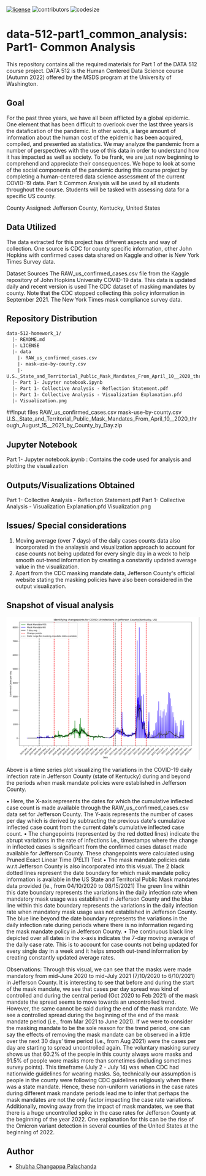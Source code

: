 [![license](https://img.shields.io/github/license/DAVFoundation/captain-n3m0.svg?style=flat-square)](https://github.com/DAVFoundation/captain-n3m0/blob/master/LICENSE)
![contributors](https://img.shields.io/github/contributors/shubha8196/data-512-homework_1.svg) ![codesize](https://img.shields.io/github/languages/code-size/shubha8196/data-512-homework_1.svg)


# data-512-part1_common_analysis: Part1- Common Analysis

This repository contains all the required materials for Part 1 of the DATA 512 course project. DATA 512 is the Human Centered Data Science course (Autumn 2022) offered by the MSDS program at the University of Washington. 

## Goal

For the past three years, we have all been afflicted by a global epidemic. One element that has been difficult to overlook over the last three years is the datafication of the pandemic. In other words, a large amount of information about the human cost of the epidemic has been acquired, compiled, and presented as statistics. We may analyze the pandemic from a number of perspectives with the use of this data in order to understand how it has impacted as well as society. To be frank, we are just now beginning to comprehend and appreciate their consequences. We hope to look at some of the social components of the pandemic during this course project by completing a human-centered data science assessment of the current COVID-19 data. Part 1: Common Analysis will be used by all students throughout the course. Students will be tasked with assessing data for a specific US county.

County Assigned: Jefferson County, Kentucky, United States

## Data Utilized
The data extracted for this project has different aspects and way of collection. One source is CDC for county specific information, other John Hopkins with confirmed cases data shared on Kaggle and other is New York Times Survey data.

Dataset Sources
The RAW_us_confirmed_cases.csv file from the Kaggle repository of John Hopkins University COVID-19 data. This data is updated daily and recent version is used
The CDC dataset of masking mandates by county. Note that the CDC stopped collecting this policy information in September 2021.
The New York Times mask compliance survey data.


## Repository Distribution

```
data-512-homework_1/
  |- README.md
  |- LICENSE
  |- data
    |- RAW_us_confirmed_cases.csv
    |- mask-use-by-county.csv
    |- U.S._State_and_Territorial_Public_Mask_Mandates_From_April_10__2020_through_August_15__2021_by_County_by_Day.zip
  |- Part 1- Jupyter notebook.ipynb
  |- Part 1- Collective Analysis - Reflection Statement.pdf
  |- Part 1- Collective Analysis - Visualization Explanation.pfd
  |- Visualization.png
```
##Input files 
 RAW_us_confirmed_cases.csv
 mask-use-by-county.csv
 U.S._State_and_Territorial_Public_Mask_Mandates_From_April_10__2020_through_August_15__2021_by_County_by_Day.zip


## Jupyter Notebook
Part 1- Jupyter notebook.ipynb : Contains the code used for analysis and plotting the visualization

## Outputs/Visualizations Obtained
 Part 1- Collective Analysis - Reflection Statement.pdf 
 Part 1- Collective Analysis - Visualization Explanation.pfd
 Visualization.png

## Issues/ Special considerations
1) Moving average (over 7 days) of the daily cases counts data also incorporated in the analaysis and visualization approach to account for case counts not being updated for every single day in a week to help smooth out-trend information by creating a constantly updated average value in the visualization.
2) Apart from the CDC masking mandate data, Jefferson County's official website stating the masking policies have also been considered in the output visualization.


## Snapshot of visual analysis
![Visualization](/Visualization.png)

Above is a time series plot visualizing the variations in the COVID-19 daily infection rate in Jefferson County (state of Kentucky) during and beyond the periods when mask mandate policies were established in Jefferson County.

•	Here, the X-axis represents the dates for which the cumulative inflected case count is made available through the RAW_us_confirmed_cases.csv data set for Jefferson County. The Y-axis represents the number of cases per day which is derived by subtracting the previous date's cumulative inflected case count from the current date's cumulative inflected case count.
•	The changepoints (represented by the red dotted lines) indicate the abrupt variations in the rate of infections i.e., timestamps where the change in inflected cases is significant from the confirmed cases dataset made available for Jefferson County. These changepoints were calculated using Pruned Exact Linear Time (PELT) Test
•	The mask mandate policies data w.r.t Jefferson County is also incorporated into this visual. The 2 black dotted lines represent the date boundary for which mask mandate policy information is available in the US State and Territorial Public Mask mandates data provided (ie., from 04/10/2020 to 08/15/2021) The green line within this date boundary represents the variations in the daily infection rate when mandatory mask usage was established in Jefferson County and the blue line within this date boundary represents the variations in the daily infection rate when mandatory mask usage was not established in Jefferson County. The blue line beyond the date boundary represents the variations in the daily infection rate during periods where there is no information regarding the mask mandate policy in Jefferson County.
•	The continuous black line depicted over all dates in the x-axis indicates the 7-day moving average of the daily case rate. This is to account for case counts not being updated for every single day in a week and it helps smooth out-trend information by creating constantly updated average rates.

Observations: 
Through this visual, we can see that the masks were made mandatory from mid-June 2020 to mid-July 2021 (7/10/2020 to 6/10/2021) in Jefferson County. It is interesting to see that before and during the start of the mask mandate, we see that cases per day spread was kind of controlled and during the central period (Oct 2020 to Feb 2021) of the mask mandate the spread seems to move towards an uncontrolled trend. However, the same cannot be said during the end of the mask mandate. We see a controlled spread during the beginning of the end of the mask mandate period (i.e., from Mar 2021 to June 2021). If we were to consider the masking mandate to be the sole reason for the trend period, one can say the effects of removing the mask mandate can be observed in a little over the next 30 days’ time period (i.e., from Aug 2021) were the cases per day are starting to spread uncontrolled again. The voluntary masking survey shows us that 60.2% of the people in this county always wore masks and 91.5% of people wore masks more than sometimes (including sometimes survey points). This timeframe (July 2 - July 14) was when CDC had nationwide guidelines for wearing masks. So, technically our assumption is people in the county were following CDC guidelines religiously when there was a state mandate. Hence, these non-uniform variations in the case rates during different mask mandate periods lead me to infer that perhaps the mask mandates are not the only factor impacting the case rate variations. Additionally, moving away from the impact of mask mandates, we see that there is a huge uncontrolled spike in the case rates for Jefferson County at the beginning of the year 2022. One explanation for this can be the rise of the Omicron variant detection in several counties of the United States at the beginning of 2022.


## Author
- [Shubha Changappa Palachanda](https://github.com/shubha8196)
